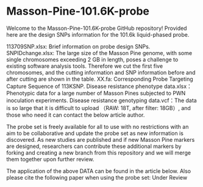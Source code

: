 # Masson-Pine-101.6K-probe
Welcome to the Masson-Pine-101.6K-probe GitHub repository! Provided here are the design SNPs information for the 101.6k liquid-phased probe. 

113709SNP.xlsx: Brief information on probe design SNPs.
SNPIDchange.xlsx: The large size of the Masson Pine genome, with some single chromosomes exceeding 2 GB in length, poses a challenge to existing software analysis tools. Therefore we cut the first five chromosomes, and the cutting information and SNP information before and after cutting are shown in the table.
XX.fa: Corresponding Probe Targeting Capture Sequence of 113KSNP.
Disease resistance phenotype data.xlsx：Phenotypic data for a large number of Masson Pines subjected to PWN inoculation experiments.
Disease resistance genotyping data.vcf：The data is so large that it is difficult to upload （RAW: 18T, after filter: 18GB）, and those who need it can contact the below article author.

The probe set is freely available for all to use with no restrictions with an aim to be collaborative and update the probe set as new information is discovered. As new studies are published and if new Masson Pine markers are designed, researchers can contribute these additional markers by forking and creating a new branch from this repository and we will merge them together upon further review.

The application of the above DATA can be found in the article below. Also please cite the following paper when using the probe set:
Under Review
